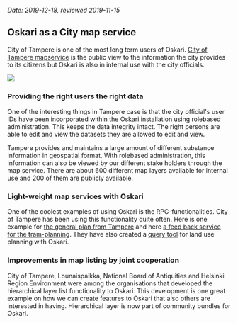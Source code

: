 *Date: 2019-12-18, reviewed 2019-11-15*

## Oskari as a City map service

City of Tampere is one of the most long term users of Oskari. [City of Tampere mapservice](https://kartat.tampere.fi/) 
is the public view to the information the city provides to its citizens but Oskari is also in internal use with the city officials. 

<img src="/images/gallery/tampere.png"  class="img-responsive" />

### Providing the right users the right data
One of the interesting things in Tampere case is that the city official's user IDs have been incorporated within the Oskari installation 
using rolebased administration. This keeps the data integrity intact. The right persons are able to edit and view the datasets they are allowed to edit and view.

Tampere provides and maintains a large amount of different substance information in geospatial format. 
With rolebased administration, this information can also be viewed by our different stake holders through the map service. There are about 600 different map layers available for internal use and 200 of them are publicly available. 

### Light-weight map services with Oskari
One of the coolest examples of using Oskari is the RPC-functionalities. City of Tampere has been using this functionality quite often. 
Here is one example for [the general plan from Tampere](http://karttapalvelu.tampere.fi/www/kanta_yk2040/#) and here 
[a feed back service for the tram-planning](https://kartat.tampere.fi/raitiotieallianssi/). They have also created a [query tool](https://kartat.tampere.fi/palautedemo/) for land use planning with Oskari.

### Improvements in map listing by joint cooperation
City of Tampere, Lounaispaikka, National Board of Antiquities and Helsinki Region Environment were among the organisations that developed the hierarchical layer list functionality to Oskari. This development is one great example on how we can create features to Oskari that also others are interested in having. Hierarchical layer is now part of community bundles for Oskari.
